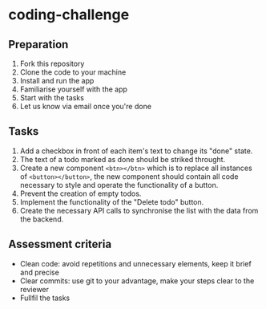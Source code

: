 # coding-challenge

## Preparation
1. Fork this repository
2. Clone the code to your machine
3. Install and run the app
4. Familiarise yourself with the app
5. Start with the tasks
6. Let us know via email once you're done

## Tasks
1. Add a checkbox in front of each item's text to change its "done" state.
2. The text of a todo marked as done should be striked throught.
3. Create a new component `<btn></btn>` which is to replace all instances of `<button></button>`, the new component should contain all code necessary to style and operate the functionality of a button.
4. Prevent the creation of empty todos.
5. Implement the functionality of the "Delete todo" button.
6. Create the necessary API calls to synchronise the list with the data from the backend.

## Assessment criteria
* Clean code: avoid repetitions and unnecessary elements, keep it brief and precise
* Clear commits: use git to your advantage, make your steps clear to the reviewer
* Fullfil the tasks
